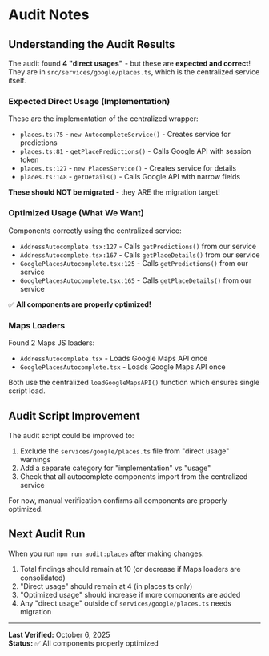 # Audit Notes

## Understanding the Audit Results

The audit found **4 "direct usages"** - but these are **expected and correct**! They are in `src/services/google/places.ts`, which is the centralized service itself.

### Expected Direct Usage (Implementation)

These are the implementation of the centralized wrapper:
- `places.ts:75` - `new AutocompleteService()` - Creates service for predictions
- `places.ts:81` - `getPlacePredictions()` - Calls Google API with session token
- `places.ts:127` - `new PlacesService()` - Creates service for details
- `places.ts:148` - `getDetails()` - Calls Google API with narrow fields

**These should NOT be migrated** - they ARE the migration target!

### Optimized Usage (What We Want)

Components correctly using the centralized service:
- `AddressAutocomplete.tsx:127` - Calls `getPredictions()` from our service
- `AddressAutocomplete.tsx:167` - Calls `getPlaceDetails()` from our service
- `GooglePlacesAutocomplete.tsx:125` - Calls `getPredictions()` from our service
- `GooglePlacesAutocomplete.tsx:165` - Calls `getPlaceDetails()` from our service

✅ **All components are properly optimized!**

### Maps Loaders

Found 2 Maps JS loaders:
- `AddressAutocomplete.tsx` - Loads Google Maps API once
- `GooglePlacesAutocomplete.tsx` - Loads Google Maps API once

Both use the centralized `loadGoogleMapsAPI()` function which ensures single script load.

## Audit Script Improvement

The audit script could be improved to:
1. Exclude the `services/google/places.ts` file from "direct usage" warnings
2. Add a separate category for "implementation" vs "usage"
3. Check that all autocomplete components import from the centralized service

For now, manual verification confirms all components are properly optimized.

## Next Audit Run

When you run `npm run audit:places` after making changes:
1. Total findings should remain at 10 (or decrease if Maps loaders are consolidated)
2. "Direct usage" should remain at 4 (in places.ts only)
3. "Optimized usage" should increase if more components are added
4. Any "direct usage" outside of `services/google/places.ts` needs migration

---

**Last Verified:** October 6, 2025  
**Status:** ✅ All components properly optimized

